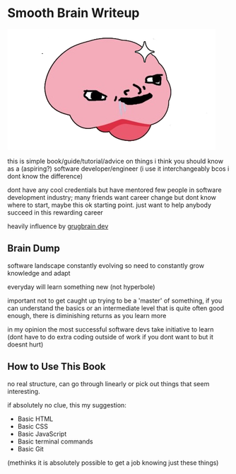 # Smooth Brain Writeup

![smooth brain](smooth_brain.png)

this is simple book/guide/tutorial/advice on things i think you should know as a (aspiring?) software developer/engineer (i use it interchangeably bcos i dont know the difference)

dont have any cool credentials but have mentored few people in software development industry; many friends want career change but dont know where to start, maybe this ok starting point. just want to help anybody succeed in this rewarding career

heavily influence by [grugbrain dev](https://grugbrain.dev/)

## Brain Dump

software landscape constantly evolving so need to constantly grow knowledge and adapt

everyday will learn something new (not hyperbole)

important not to get caught up trying to be a 'master' of something, if you can understand the basics or an intermediate level that is quite often good enough, there is diminishing returns as you learn more

in my opinion the most successful software devs take initiative to learn (dont have to do extra coding outside of work if you dont want to but it doesnt hurt)

## How to Use This Book

no real structure, can go through linearly or pick out things that seem interesting.

if absolutely no clue, this my suggestion:

* Basic HTML
* Basic CSS
* Basic JavaScript
* Basic terminal commands
* Basic Git

(methinks it is absolutely possible to get a job knowing just these things)
